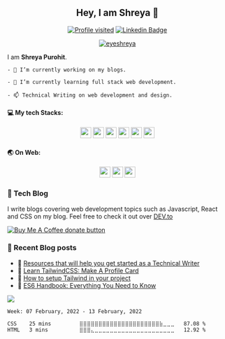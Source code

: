 <h2 align="center">Hey, I am Shreya 👋 </h2>
 <!-- <img src="https://github.com/shreyalive/shreyalive/blob/main/%40shreyalive-assets/shreya-name-video.gif" > -->
   

<div align="center">
 
[![Profile visited](https://visitor-badge.glitch.me/badge?page_id=shreyalive.visitor-badge&left_color=darkviolet&right_color=indigo)](https://github.com/ieshreya)
[![Linkedin Badge](https://img.shields.io/badge/-Shreya%20Purohit-blue?style=social&logo=Linkedin&logoColor=blue&link=https://www.linkedin.com/in/shreya-purohit/)](https://www.linkedin.com/in/shreya-purohit) 
 <p> <a href="https://twitter.com/eyeshreya target="_blank"><img src="https://img.shields.io/twitter/follow/eyeshreya?logo=twitter&style=for-the-badge" alt="eyeshreya" /></a></p>

<!-- [![Open Source? Yes!](https://badgen.net/badge/Open%20Source%20%3F/Yes%21/blue?icon=github)](https://github.com/shreyalive/) -->
<!-- [![GitHub followers](https://img.shields.io/github/followers/ieshreya?label=Follow&style=social&logoColor=red)](https://github.com/ieshreya/?tab=follow) -->
<!-- [![Instagram Badge](https://img.shields.io/badge/-shreyaaa._.2-blue?style=social&logo=Instagram&link=https://www.instagram.com/shreyaaa._.2/)](https://www.instagram.com/shreyaaa._.2/)  -->

</div>
 
I am **Shreya Purohit**.

```
- 🔭 I’m currently working on my blogs.

- 🌱 I’m currently learning full stack web development.

- 📫 Technical Writing on web development and design.
```
 


#### 💻 My tech Stacks:

<p align="center">
<img src="https://img.shields.io/badge/React-20232A?style=for-the-badge&logo=react&logoColor=61DAFB" height="25"/>
<img src="https://img.shields.io/badge/javascript-F7DF1E.svg?&style=for-the-badge&logo=javascript&logoColor=white" height="25"/>
<img src="https://img.shields.io/badge/HTML5-E34F26?style=for-the-badge&logo=html5&logoColor=white" height="25"/>
<img src="https://img.shields.io/badge/CSS3-1572B6?style=for-the-badge&logo=css3&logoColor=white" height="25"/>   
<img src="https://img.shields.io/badge/python-3776AB.svg?&style=for-the-badge&logo=python&logoColor=white" height="25"/>
<img src="https://img.shields.io/badge/mysql-4479A1.svg?&style=for-the-badge&logo=mysql&logoColor=white" height="25"/>
  



</p>

#### :earth_asia: On Web:

<p align="center">
<a href="https://designctivity.hashnode.dev/"><img src="https://img.shields.io/badge/Hashnode-2962FF?style=for-the-badge&logo=hashnode&logoColor=white" height="25"/></a> 
  <a href="https://dev.to/shreya"><img src="https://img.shields.io/badge/dev.to-0A0A0A?style=for-the-badge&logo=dev.to&logoColor=white" height="25"/></a>
<a href="https://shry.gumroad.com/"><img src="https://camo.githubusercontent.com/75929933b118bbbfd63b9637f914aa771c3bba01317566a3a3c5254b725a7ecb/68747470733a2f2f696d672e736869656c64732e696f2f7374617469632f76313f7374796c653d666f722d7468652d6261646765266d6573736167653d47756d726f616426636f6c6f723d333641394145266c6f676f3d47756d726f6164266c6f676f436f6c6f723d464646464646266c6162656c3d"  height="25"/></a> 
</p>   

 
<!-- 
#### ⭐ Profile Stats and Languages
<p align="center"> 
    <img src="https://github-readme-stats.vercel.app/api?username=ieshreya&count_private=true&show_icons=true&theme=vue-dark&include_all_commits=true" alt="ieshreya" width="420"/> 
    <img src="https://github-readme-stats.vercel.app/api/top-langs/?username=ieshreya&hide=jupyter%20notebook,html,css&langs_count=10&layout=compact&theme=prussian" alt="ieshreya" height="165" />
 </p>
 -->
 
### 🥤 Tech Blog 
I write blogs covering web development topics such as Javascript, React and CSS on my blog. Feel free to check it out over [DEV.to](https://dev.to/shreya)   

<span class="badge-buymeacoffee">
<a href="https://ko-fi.com/eyeshreya" title="Donate to this project using Buy Me A Coffee"><img src="https://img.shields.io/badge/support-buy%20me%20a%20book-%23FBF46D" alt="Buy Me A Coffee donate button" /></a>
</span>



### 📑 Recent Blog posts
<!-- BLOG-POST-LIST:START -->
 - 👀  [Resources that will help you get started as a Technical Writer](https://dev.to/shreya/resources-that-will-can-help-you-get-started-as-a-technical-writer-l72)
 - 🎉  [Learn TailwindCSS: Make A Profile Card](https://dev.to/shreya/learn-tailwindcss-make-a-profile-card-597d)
 - 🎃  [How to setup Tailwind in your project](https://dev.to/shreya/how-to-setup-tailwind-in-your-project-3075)
 - 🎉  [ES6 Handbook: Everything You Need to Know](https://dev.to/shreya/es6-handbook-everything-you-need-to-know-1ea7)<!-- BLOG-POST-LIST:END -->


![](https://hit.yhype.me/github/profile?user_id=63795399)
<!--<p align="center"> 
   <img src="https://github-readme-streak-stats.herokuapp.com/?user=ieshreya&theme=default" alt="shreyalive" height="165" />
</p> -->

<!--START_SECTION:waka-->
```text
Week: 07 February, 2022 - 13 February, 2022

CSS    25 mins         ⣿⣿⣿⣿⣿⣿⣿⣿⣿⣿⣿⣿⣿⣿⣿⣿⣿⣿⣿⣿⣿⣷⣀⣀⣀   87.08 % 
HTML   3 mins          ⣿⣿⣿⣄⣀⣀⣀⣀⣀⣀⣀⣀⣀⣀⣀⣀⣀⣀⣀⣀⣀⣀⣀⣀⣀   12.92 % 
```
<!--END_SECTION:waka-->


